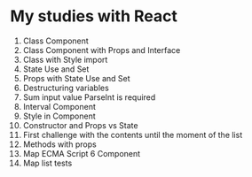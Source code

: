 # My studies with React
1. Class Component
2. Class Component with Props and Interface
3. Class with Style import
4. State Use and Set
5. Props with State Use and Set
6. Destructuring variables
7. Sum input value ParseInt is required
8. Interval Component
9. Style in Component
10. Constructor and Props vs State
11. First challenge with the contents until the moment of the list
12. Methods with props
13. Map ECMA Script 6 Component
14. Map list tests